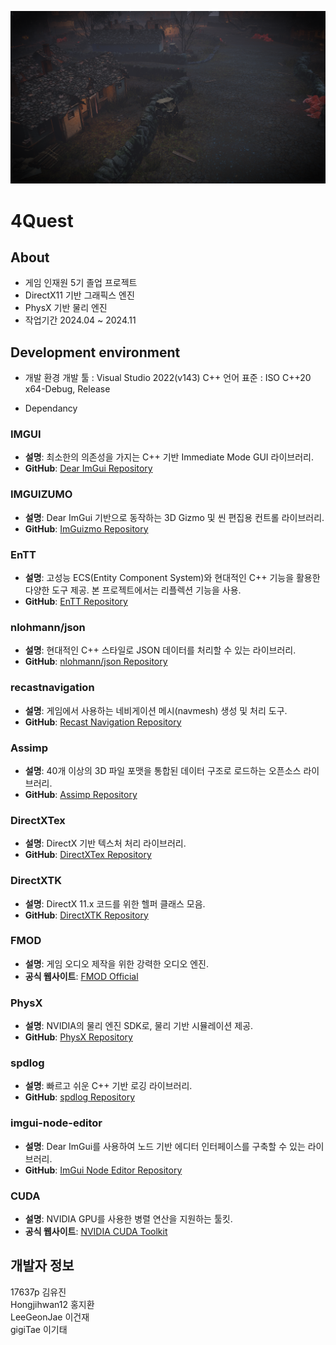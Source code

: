 ![Image.png](https://github.com/17637p/FourQuest/blob/main/image.png)

# 4Quest

## About
+ 게임 인재원 5기 졸업 프로젝트 
+ DirectX11 기반 그래픽스 엔진
+ PhysX 기반 물리 엔진
+ 작업기간 2024.04 ~ 2024.11  

## Development environment
+ 개발 환경
개발 툴 : Visual Studio 2022(v143)
C++ 언어 표준 : ISO C++20
x64-Debug, Release

+ Dependancy 
### IMGUI
- **설명**: 최소한의 의존성을 가지는 C++ 기반 Immediate Mode GUI 라이브러리.
- **GitHub**: [Dear ImGui Repository](https://github.com/ocornut/imgui)

### IMGUIZUMO
- **설명**: Dear ImGui 기반으로 동작하는 3D Gizmo 및 씬 편집용 컨트롤 라이브러리.
- **GitHub**: [ImGuizmo Repository](https://github.com/CedricGuillemet/ImGuizmo)

### EnTT
- **설명**: 고성능 ECS(Entity Component System)와 현대적인 C++ 기능을 활용한 다양한 도구 제공. 본 프로젝트에서는 리플렉션 기능을 사용.
- **GitHub**: [EnTT Repository](https://github.com/skypjack/entt)

### nlohmann/json
- **설명**: 현대적인 C++ 스타일로 JSON 데이터를 처리할 수 있는 라이브러리.
- **GitHub**: [nlohmann/json Repository](https://github.com/nlohmann/json)

### recastnavigation
- **설명**: 게임에서 사용하는 네비게이션 메시(navmesh) 생성 및 처리 도구.
- **GitHub**: [Recast Navigation Repository](https://github.com/recastnavigation/recastnavigation)

### Assimp
- **설명**: 40개 이상의 3D 파일 포맷을 통합된 데이터 구조로 로드하는 오픈소스 라이브러리.
- **GitHub**: [Assimp Repository](https://github.com/assimp/assimp)

### DirectXTex
- **설명**: DirectX 기반 텍스처 처리 라이브러리.
- **GitHub**: [DirectXTex Repository](https://github.com/microsoft/DirectXTex)

### DirectXTK
- **설명**: DirectX 11.x 코드를 위한 헬퍼 클래스 모음.
- **GitHub**: [DirectXTK Repository](https://github.com/microsoft/DirectXTK)

### FMOD
- **설명**: 게임 오디오 제작을 위한 강력한 오디오 엔진.
- **공식 웹사이트**: [FMOD Official](https://www.fmod.com/)

### PhysX
- **설명**: NVIDIA의 물리 엔진 SDK로, 물리 기반 시뮬레이션 제공.
- **GitHub**: [PhysX Repository](https://github.com/NVIDIA-Omniverse/PhysX)

### spdlog
- **설명**: 빠르고 쉬운 C++ 기반 로깅 라이브러리.
- **GitHub**: [spdlog Repository](https://github.com/gabime/spdlog)

### imgui-node-editor
- **설명**: Dear ImGui를 사용하여 노드 기반 에디터 인터페이스를 구축할 수 있는 라이브러리.
- **GitHub**: [ImGui Node Editor Repository](https://github.com/thedmd/imgui-node-editor)

### CUDA
- **설명**: NVIDIA GPU를 사용한 병렬 연산을 지원하는 툴킷.
- **공식 웹사이트**: [NVIDIA CUDA Toolkit](https://developer.nvidia.com/cuda-downloads)

## 개발자 정보 
17637p 김유진  
Hongjihwan12 홍지환  
LeeGeonJae 이건재  
gigiTae 이기태



